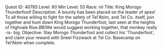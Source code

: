 Quest ID: 40785
Level: 60
Min Level: 53
Race: nil
Title: King Morogo Thunderfoot!
Description: A bounty has been placed on the leader of apes! To all those willing to fight for the safety of Tel'Abim, and Tel Co. itself, join together and hunt down King Morogo Thunderfoot, last seen at the heights of Highvale Rise.$B$B(We would suggest working together, that monkey really -is- big.
Objective: Slay Morogo Thunderfoot and collect his 'Thunderfoot', and claim your reward with Sneel Fizzwack at Tel Co. Basecamp on Tel'Abim when complete.
